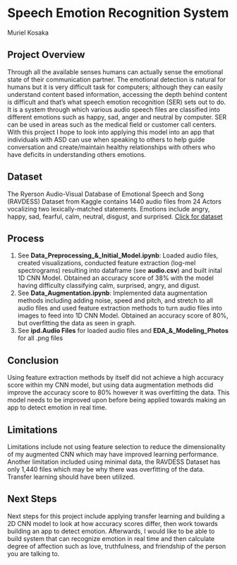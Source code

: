 # Speech Emotion Recognition System
Muriel Kosaka

## Project Overview

Through all the available senses humans can actually sense the emotional state of their communication partner. The emotional detection is natural for humans but it is very difficult task for computers; although they can easily understand content based information, accessing the depth behind content is difficult and that’s what speech emotion recognition (SER) sets out to do. It is a system through which various audio speech files are classified into different emotions such as happy, sad, anger and neutral by computer. SER can be used in areas such as the medical field or customer call centers. With this project I hope to look into applying this model into an app that individuals with ASD can use when speaking to others to help guide conversation and create/maintain healthy relationships with others who have deficits in understanding others emotions. 

## Dataset
The Ryerson Audio-Visual Database of Emotional Speech and Song (RAVDESS) Dataset from Kaggle contains 1440 audio files from 24 Actors vocalizing two lexically-matched statements. Emotions include angry, happy, sad, fearful, calm, neutral, disgust, and surprised. [Click for dataset](https://www.kaggle.com/uwrfkaggler/ravdess-emotional-speech-audio)


## Process

1)	See **Data_Preprocessing_&_Initial_Model.ipynb**: Loaded audio files, created visualizations, conducted feature extraction (log-mel spectrograms) resulting into dataframe (see **audio.csv**) and built inital 1D CNN Model. Obtained an accuracy score of 38% with the model having difficulty classifying calm, surprised, angry, and digust.
2)	See **Data_Augmentation.ipynb**: Implemented data augmentation methods including adding noise, speed and pitch, and stretch to all audio files and used feature extraction methods to turn audio files into images to feed into 1D CNN Model. Obtained an accuracy score of 80%, but overfitting the data as seen in graph.
3)	See **ipd.Audio Files** for loaded audio files and **EDA_&_Modeling_Photos** for all .png files

## Conclusion
Using feature extraction methods by itself did not achieve a high accuracy score within my CNN model, but using data augmentation methods did improve the accuracy score to 80% however it was overfitting the data. This model needs to be improved upon before being applied towards making an app to detect emotion in real time. 

## Limitations
Limitations include not using feature selection to reduce the dimensionality of my augmented CNN which may have improved learning performance. Another limitation included using minimal data, the RAVDESS Dataset has only 1,440 files which may be why there was overfitting of the data. Transfer learning should have been utilized.

## Next Steps

Next steps for this project include applying transfer learning and building a 2D CNN model to look at how accuracy scores differ, then work towards building an app to detect emotion. Afterwards, I would like to be able to build system that can recognize emotion in real time and then calculate degree of affection such as love, truthfulness, and friendship of the person you are talking to.




